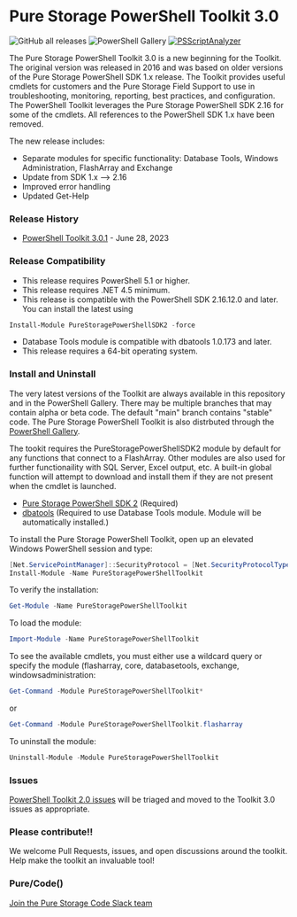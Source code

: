 # Pure Storage PowerShell Toolkit 3.0
![GitHub all releases](https://img.shields.io/github/downloads/PureStorage-OpenConnect/powershell-toolkit-3/total?color=orange&label=GitHub%20downloads&logo=powershell&style=plastic) ![PowerShell Gallery](https://img.shields.io/powershellgallery/dt/PureStoragePowerShellToolkit?color=orange&label=PSGallery%20downloads&logo=powershell&style=plastic)
[![PSScriptAnalyzer](https://github.com/PureStorage-OpenConnect/powershell-toolkit-3/actions/workflows/psanalyzer-toolkitcodecheck.yml/badge.svg?branch=main)](https://github.com/PureStorage-OpenConnect/powershell-toolkit-3/actions/workflows/psanalyzer-toolkitcodecheck.yml)

The Pure Storage PowerShell Toolkit 3.0 is a new beginning for the Toolkit. The original version was released in 2016 and was based on older versions of the Pure Storage PowerShell SDK 1.x release. The Toolkit provides useful cmdlets for customers and the Pure Storage Field Support to use in troubleshooting, monitoring, reporting, best practices, and configuration. The PowerShell Toolkit leverages the Pure Storage PowerShell SDK 2.16 for some of the cmdlets. All references to the PowerShell SDK 1.x have been removed. 

The new release includes:
- Separate modules for specific functionality: Database Tools, Windows Administration, FlashArray and Exchange
- Update from SDK 1.x --> 2.16
- Improved error handling
- Updated Get-Help

### Release History
- [PowerShell Toolkit 3.0.1](https://github.com/PureStorage-OpenConnect/powershell-toolkit-3/releases/latest) - June 28, 2023

### Release Compatibility
- This release requires PowerShell 5.1 or higher.
- This release requires .NET 4.5 minimum.
- This release is compatible with the PowerShell SDK 2.16.12.0 and later. You can install the latest using
```powershell
Install-Module PureStoragePowerShellSDK2 -force
```
- Database Tools module is compatible with dbatools 1.0.173 and later.
- This release requires a 64-bit operating system.

### Install and Uninstall
The very latest versions of the Toolkit are always available in this repository and in the PowerShell Gallery. There may be multiple branches that may contain alpha or beta code. The default "main" branch contains "stable" code. The Pure Storage PowerShell Toolkit is also distrbuted through the [PowerShell Gallery](https://www.powershellgallery.com/packages/PureStoragePowerShellToolkit).

The tookit requires the PureStoragePowerShellSDK2 module by default for any functions that connect to a FlashArray. Other modules are also used for further functionaility with SQL Server, Excel output, etc. A built-in global function will attempt to download and install them if they are not present when the cmdlet is launched.

- [Pure Storage PowerShell SDK 2](https://www.powershellgallery.com/packages/PureStoragePowerShellSDK2/) (Required)
- [dbatools](https://www.powershellgallery.com/packages/dbatools/) (Required to use Database Tools module. Module will be automatically installed.)

To install the Pure Storage PowerShell Toolkit, open up an elevated Windows PowerShell session and type:

```powershell
[Net.ServicePointManager]::SecurityProtocol = [Net.SecurityProtocolType]::Tls12
Install-Module -Name PureStoragePowerShellToolkit
```

To verify the installation:

```powershell
Get-Module -Name PureStoragePowerShellToolkit
```

To load the module:

```powershell
Import-Module -Name PureStoragePowerShellToolkit
```

To see the available cmdlets, you must either use a wildcard query or specify the module (flasharray, core, databasetools, exchange, windowsadministration:

```powershell
Get-Command -Module PureStoragePowerShellToolkit*
```
or
```powershell
Get-Command -Module PureStoragePowerShellToolkit.flasharray
```

To uninstall the module:

```powershell
Uninstall-Module -Module PureStoragePowerShellToolkit
```

### Issues 
[PowerShell Toolkit 2.0 issues](https://github.com/PureStorage-OpenConnect/powershell-toolkit/issues) will be triaged and moved to the Toolkit 3.0 issues as appropriate. 

### Please contribute!!
We welcome Pull Requests, issues, and open discussions around the toolkit. Help make the toolkit an invaluable tool!

### Pure/Code()
[Join the Pure Storage Code Slack team](https://codeinvite.purestorage.com)
